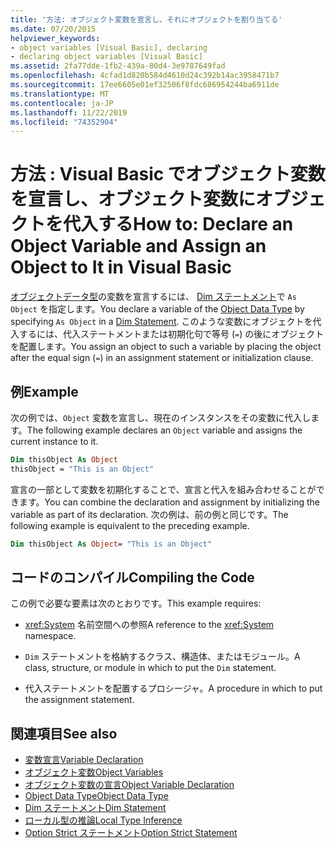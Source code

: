 ```yaml
---
title: '方法: オブジェクト変数を宣言し、それにオブジェクトを割り当てる'
ms.date: 07/20/2015
helpviewer_keywords:
- object variables [Visual Basic], declaring
- declaring object variables [Visual Basic]
ms.assetid: 2fa77dde-1fb2-439a-80d4-3e9787649fad
ms.openlocfilehash: 4cfad1d820b584d4610d24c392b14ac3958471b7
ms.sourcegitcommit: 17ee6605e01ef32506f8fdc686954244ba6911de
ms.translationtype: MT
ms.contentlocale: ja-JP
ms.lasthandoff: 11/22/2019
ms.locfileid: "74352904"
---
```

# <a name="how-to-declare-an-object-variable-and-assign-an-object-to-it-in-visual-basic"></a><span data-ttu-id="8a4db-102">方法 : Visual Basic でオブジェクト変数を宣言し、オブジェクト変数にオブジェクトを代入する</span><span class="sxs-lookup"><span data-stu-id="8a4db-102">How to: Declare an Object Variable and Assign an Object to It in Visual Basic</span></span>

<span data-ttu-id="8a4db-103">[オブジェクトデータ型](../../../../visual-basic/language-reference/data-types/object-data-type.md)の変数を宣言するには、 [Dim ステートメント](../../../../visual-basic/language-reference/statements/dim-statement.md)で `As Object` を指定します。</span><span class="sxs-lookup"><span data-stu-id="8a4db-103">You declare a variable of the [Object Data Type](../../../../visual-basic/language-reference/data-types/object-data-type.md) by specifying `As Object` in a [Dim Statement](../../../../visual-basic/language-reference/statements/dim-statement.md).</span></span> <span data-ttu-id="8a4db-104">このような変数にオブジェクトを代入するには、代入ステートメントまたは初期化句で等号 (`=`) の後にオブジェクトを配置します。</span><span class="sxs-lookup"><span data-stu-id="8a4db-104">You assign an object to such a variable by placing the object after the equal sign (`=`) in an assignment statement or initialization clause.</span></span>

## <a name="example"></a><span data-ttu-id="8a4db-105">例</span><span class="sxs-lookup"><span data-stu-id="8a4db-105">Example</span></span>

<span data-ttu-id="8a4db-106">次の例では、`Object` 変数を宣言し、現在のインスタンスをその変数に代入します。</span><span class="sxs-lookup"><span data-stu-id="8a4db-106">The following example declares an `Object` variable and assigns the current instance to it.</span></span>

```vb
Dim thisObject As Object
thisObject = "This is an Object"
```

<span data-ttu-id="8a4db-107">宣言の一部として変数を初期化することで、宣言と代入を組み合わせることができます。</span><span class="sxs-lookup"><span data-stu-id="8a4db-107">You can combine the declaration and assignment by initializing the variable as part of its declaration.</span></span> <span data-ttu-id="8a4db-108">次の例は、前の例と同じです。</span><span class="sxs-lookup"><span data-stu-id="8a4db-108">The following example is equivalent to the preceding example.</span></span>

```vb
Dim thisObject As Object= "This is an Object"
```

## <a name="compiling-the-code"></a><span data-ttu-id="8a4db-109">コードのコンパイル</span><span class="sxs-lookup"><span data-stu-id="8a4db-109">Compiling the Code</span></span>

<span data-ttu-id="8a4db-110">この例で必要な要素は次のとおりです。</span><span class="sxs-lookup"><span data-stu-id="8a4db-110">This example requires:</span></span>

- <span data-ttu-id="8a4db-111"><xref:System> 名前空間への参照</span><span class="sxs-lookup"><span data-stu-id="8a4db-111">A reference to the <xref:System> namespace.</span></span>

- <span data-ttu-id="8a4db-112">`Dim` ステートメントを格納するクラス、構造体、またはモジュール。</span><span class="sxs-lookup"><span data-stu-id="8a4db-112">A class, structure, or module in which to put the `Dim` statement.</span></span>

- <span data-ttu-id="8a4db-113">代入ステートメントを配置するプロシージャ。</span><span class="sxs-lookup"><span data-stu-id="8a4db-113">A procedure in which to put the assignment statement.</span></span>

## <a name="see-also"></a><span data-ttu-id="8a4db-114">関連項目</span><span class="sxs-lookup"><span data-stu-id="8a4db-114">See also</span></span>

- [<span data-ttu-id="8a4db-115">変数宣言</span><span class="sxs-lookup"><span data-stu-id="8a4db-115">Variable Declaration</span></span>](../../../../visual-basic/programming-guide/language-features/variables/variable-declaration.md)
- [<span data-ttu-id="8a4db-116">オブジェクト変数</span><span class="sxs-lookup"><span data-stu-id="8a4db-116">Object Variables</span></span>](../../../../visual-basic/programming-guide/language-features/variables/object-variables.md)
- [<span data-ttu-id="8a4db-117">オブジェクト変数の宣言</span><span class="sxs-lookup"><span data-stu-id="8a4db-117">Object Variable Declaration</span></span>](../../../../visual-basic/programming-guide/language-features/variables/object-variable-declaration.md)
- [<span data-ttu-id="8a4db-118">Object Data Type</span><span class="sxs-lookup"><span data-stu-id="8a4db-118">Object Data Type</span></span>](../../../../visual-basic/language-reference/data-types/object-data-type.md)
- [<span data-ttu-id="8a4db-119">Dim ステートメント</span><span class="sxs-lookup"><span data-stu-id="8a4db-119">Dim Statement</span></span>](../../../../visual-basic/language-reference/statements/dim-statement.md)
- [<span data-ttu-id="8a4db-120">ローカル型の推論</span><span class="sxs-lookup"><span data-stu-id="8a4db-120">Local Type Inference</span></span>](../../../../visual-basic/programming-guide/language-features/variables/local-type-inference.md)
- [<span data-ttu-id="8a4db-121">Option Strict ステートメント</span><span class="sxs-lookup"><span data-stu-id="8a4db-121">Option Strict Statement</span></span>](../../../../visual-basic/language-reference/statements/option-strict-statement.md)
